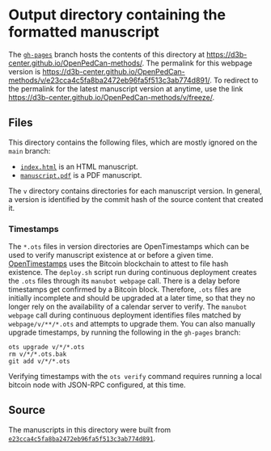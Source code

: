 # Output directory containing the formatted manuscript

The [`gh-pages`](https://github.com/d3b-center/OpenPedCan-methods/tree/gh-pages) branch hosts the contents of this directory at <https://d3b-center.github.io/OpenPedCan-methods/>.
The permalink for this webpage version is <https://d3b-center.github.io/OpenPedCan-methods/v/e23cca4c5fa8ba2472eb96fa5f513c3ab774d891/>.
To redirect to the permalink for the latest manuscript version at anytime, use the link <https://d3b-center.github.io/OpenPedCan-methods/v/freeze/>.

## Files

This directory contains the following files, which are mostly ignored on the `main` branch:

+ [`index.html`](index.html) is an HTML manuscript.
+ [`manuscript.pdf`](manuscript.pdf) is a PDF manuscript.

The `v` directory contains directories for each manuscript version.
In general, a version is identified by the commit hash of the source content that created it.

### Timestamps

The `*.ots` files in version directories are OpenTimestamps which can be used to verify manuscript existence at or before a given time.
[OpenTimestamps](https://opentimestamps.org/) uses the Bitcoin blockchain to attest to file hash existence.
The `deploy.sh` script run during continuous deployment creates the `.ots` files through its `manubot webpage` call.
There is a delay before timestamps get confirmed by a Bitcoin block.
Therefore, `.ots` files are initially incomplete and should be upgraded at a later time, so that they no longer rely on the availability of a calendar server to verify.
The `manubot webpage` call during continuous deployment identifies files matched by `webpage/v/**/*.ots` and attempts to upgrade them.
You can also manually upgrade timestamps, by running the following in the `gh-pages` branch:

```shell
ots upgrade v/*/*.ots
rm v/*/*.ots.bak
git add v/*/*.ots
```

Verifying timestamps with the `ots verify` command requires running a local bitcoin node with JSON-RPC configured, at this time.

## Source

The manuscripts in this directory were built from
[`e23cca4c5fa8ba2472eb96fa5f513c3ab774d891`](https://github.com/d3b-center/OpenPedCan-methods/commit/e23cca4c5fa8ba2472eb96fa5f513c3ab774d891).
